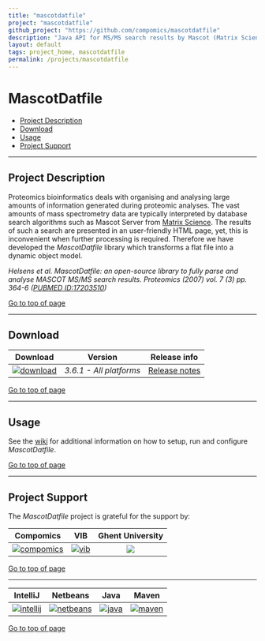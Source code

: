 ```yaml
---
title: "mascotdatfile"
project: "mascotdatfile"
github_project: "https://github.com/compomics/mascotdatfile"
description: "Java API for MS/MS search results by Mascot (Matrix Science)."
layout: default
tags: project_home, mascotdatfile
permalink: /projects/mascotdatfile
---
```


# MascotDatfile

 * [Project Description](#project-description)
 * [Download](#download)
 * [Usage](#usage)
 * [Project Support](#project-support)

----

## Project Description

Proteomics bioinformatics deals with organising and analysing large amounts of information generated during proteomic analyses. The vast amounts of mass spectrometry data are typically interpreted by database search algorithms such as Mascot Server from [Matrix Science](http://www.matrixscience.com/). The results of such a search are presented in an user-friendly HTML page, yet, this is inconvenient when further processing is required. Therefore we have developed the *MascotDatfile* library which transforms a flat file into a dynamic object model.

*Helsens et al. MascotDatfile: an open-source library to fully parse and analyse MASCOT MS/MS search results. Proteomics (2007) vol. 7 (3) pp. 364-6 ([PUBMED ID:17203510](http://www.ncbi.nlm.nih.gov/pubmed/17203510))*

[Go to top of page](#mascotdatfile)

----

## Download

| Download | Version | Release info |
|:--:|:--:|:--:|
| [![download](https://github.com/compomics/mascotdatfile/wiki/images/download_button.png)](http://genesis.ugent.be/maven2/com/compomics/mascotdatfile/3.6.1/mascotdatfile-3.6.1.zip) | *3.6.1 - All platforms* |    [Release notes](/projects/mascotdatfile/wiki/ReleaseNotes) |

[Go to top of page](#mascotdatfile)

----

## Usage
See the [wiki](/projects/mascotdatfile/wiki) for additional information on how to setup, run and configure *MascotDatfile*.

[Go to top of page](#mascotdatfile)

----

## Project Support

The *MascotDatfile* project is grateful for the support by:

| Compomics | VIB | Ghent University|
|:--:|:--:|:--:|
| [![compomics](http://genesis.ugent.be/uvpublicdata/image/compomics.png)](http://www.compomics.com) | [![vib](http://genesis.ugent.be/uvpublicdata/image/vib.png)](http://www.vib.be) | [![](http://genesis.ugent.be/uvpublicdata/image/ugent.png)](http://www.ugent.be/en) |

[Go to top of page](#mascotdatfile)

----

| IntelliJ | Netbeans | Java | Maven |
|:--:|:--:|:--:|:--:|
| [![intellij](http://genesis.ugent.be/uvpublicdata/image/intelliJ.png)](https://www.jetbrains.com/idea/) | [![netbeans](https://netbeans.org/images_www/visual-guidelines/NB-logo-single.jpg)](https://netbeans.org/) | [![java](http://genesis.ugent.be/uvpublicdata/image/java.png)](http://java.com/en/) | [![maven](http://genesis.ugent.be/uvpublicdata/image/maven.png)](http://maven.apache.org/) |

[Go to top of page](#mascotdatfile)
